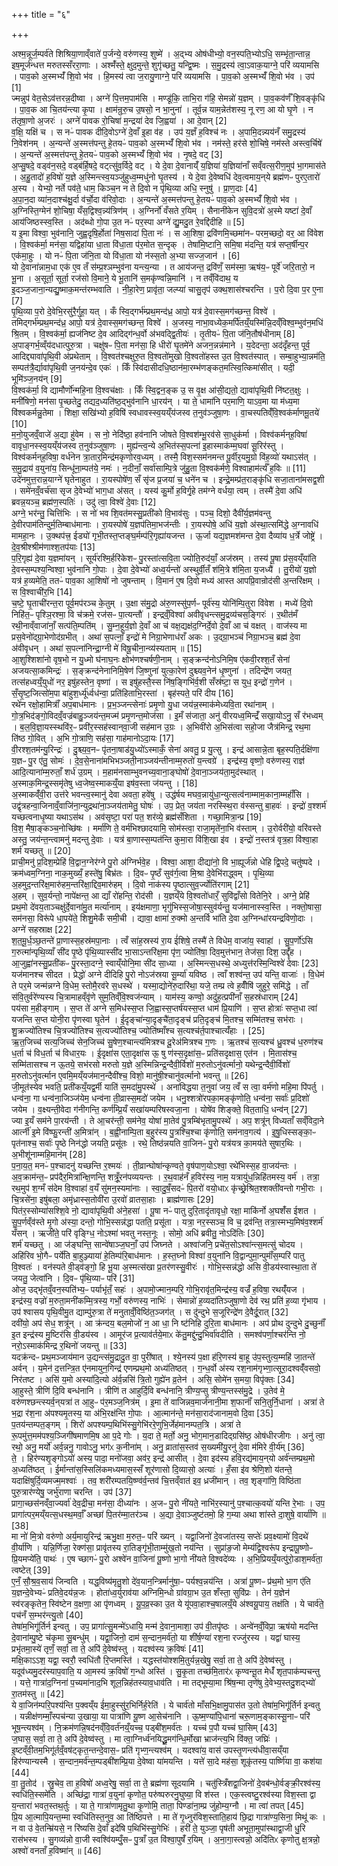 +++
title = "६"

+++


  
अश्म॒न्नूर्ज॒म्पर्व॑ते शिश्रिया॒णाव्ँवाते॑ प॒र्जन्ये॒ वरु॑णस्य॒ शुष्मे॑ । अ॒द्भ्य ओष॑धीभ्यो॒ वन॒स्पति॒भ्योऽधि॒ सम्भृ॑ता॒न्तान्न॒ इष॒मूर्ज॑न्धत्त मरुतस्सँररा॒णाः । अश्मँ॑स्ते॒ क्षुद॒मुन्ते॒ शुगृ॑च्छतु॒ यन्द्वि॒ष्मः । स॒मु॒द्रस्य॑ त्वा॒ऽवाक॒याग्ने॒ परि॑ व्ययामसि । पाव॒को अ॒स्मभ्यँ॑ शि॒वो भ॑व । हि॒मस्य॑ त्वा ज॒रायु॒णाग्ने॒ परि॑ व्ययामसि । पा॒व॒को अ॒स्मभ्यँ॑ शि॒वो भ॑व । उप॑ [1]  
ज्मन्नुप॑ वेत॒सेऽव॑त्तरन्न॒दीष्वा । अग्ने॑ पि॒त्तम॒पाम॑सि । मण्डू॑कि॒ ताभि॒रा ग॑हि॒ सेमन्नो॑ य॒ज्ञम् । पा॒व॒कव॑र्णँ शि॒वङ्कृ॑धि । पा॒व॒क आ चि॒तय॑न्त्या कृ॒पा । क्षाम॑न्रुरु॒च उ॒षसो॒ न भा॒नुना॑ । तूर्व॒न्न याम॒न्नेत॑शस्य॒ नू रण॒ आ यो घृ॒णे । न त॑तृषा॒णो अ॒जरः॑ । अग्ने॑ पावक रो॒चिषा॑ म॒न्द्रया॑ देव जि॒ह्वया॑ । आ दे॒वान् [2]  
व॒क्षि॒ यक्षि॑ च । स नᳶ॑ पावक दीदि॒वोऽग्ने॑ दे॒वाँ इ॒हा व॑ह । उप॑ य॒ज्ञँ ह॒विश्च॑ नः । अ॒पामि॒दन्न्यय॑नँ समु॒द्रस्य॑ नि॒वेश॑नम् । अ॒न्यन्ते॑ अ॒स्मत्त॑पन्तु हे॒तयᳶ॑ पाव॒को अ॒स्मभ्यँ॑ शि॒वो भ॑व । नम॑स्ते॒ हर॑से शो॒चिषे॒ नम॑स्ते अस्त्व॒र्चिषे॑ । अ॒न्यन्ते॑ अ॒स्मत्त॑पन्तु हे॒तयᳶ॑ पाव॒को अ॒स्मभ्यँ॑ शि॒वो भ॑व । नृ॒षदे॒ वट् [3]  
अ॒प्सु॒षदे॒ वड्व॑न॒सदे॒ वड्ब॑र्हि॒षदे॒ वट्त्सु॑व॒र्विदे॒ वट् । ये दे॒वा दे॒वानाय्ँ॑ य॒ज्ञिया॑ य॒ज्ञिया॑नाँ सव्ँवत्स॒रीण॒मुप॑ भा॒गमास॑ते । अ॒हु॒तादो॑ ह॒विषो॑ य॒ज्ञे अ॒स्मिन्त्स्व॒यञ्जु॑हुध्व॒म्मधु॑नो घृ॒तस्य॑ । ये दे॒वा दे॒वेष्वधि॑ देव॒त्वमाय॒न्‌ये ब्रह्म॑णᳶ पुरए॒तारो॑ अ॒स्य । येभ्यो॒ नर्ते पव॑ते॒ धाम॒ किञ्च॒न न ते दि॒वो न पृ॑थि॒व्या अधि॒ स्नुषु॑ । प्रा॒ण॒दाः [4]  
अ॒पा॒न॒दा व्या॑न॒दाश्च॑क्षु॒र्दा व॑र्चो॒दा व॑रिवो॒दाः । अ॒न्यन्ते॑ अ॒स्मत्त॑पन्तु हे॒तयᳶ॑ पाव॒को अ॒स्मभ्यँ॑ शि॒वो भ॑व । अ॒ग्निस्ति॒ग्मेन॑ शो॒चिषा॒ यँस॒द्विश्व॒न्न्य॑त्रिण॑म् । अ॒ग्निर्नो॑ वँसते र॒यिम् । सैनानी॑केन सुवि॒दत्रो॑ अ॒स्मे यष्टा॑ दे॒वाँ आय॑जिष्ठस्स्व॒स्ति । अद॑ब्धो गो॒पा उ॒त नᳶ॑ पर॒स्पा अग्ने॑ द्यु॒मदु॒त रे॒वद्दि॑दीहि ॥ [5]  
य इ॒मा विश्वा॒ भुव॑नानि॒ जुह्व॒दृषि॒र्होता॑ निष॒सादा॑ पि॒ता नः॑ । स आ॒शिषा॒ द्रवि॑णमि॒च्छमा॑नᳶ परम॒च्छदो॒ वर॒ आ वि॑वेश । वि॒श्वक॑र्मा॒ मन॑सा॒ यद्विहा॑या धा॒ता वि॑धा॒ता प॑र॒मोत स॒न्दृक् । तेषा॑मि॒ष्टानि॒ समि॒षा म॑दन्ति॒ यत्र॑ सप्त॒र्षीन्प॒र एक॑मा॒हुः । यो नᳶ॑ पि॒ता ज॑नि॒ता यो वि॑धा॒ता यो न॑स्स॒तो अ॒भ्या सज्ज॒जान॑ । [6]  
यो दे॒वाना॑न्नाम॒धा एक॑ ए॒व तँ स॑म्प्र॒श्ञम्भुव॑ना यन्त्य॒न्या । त आय॑जन्त॒ द्रवि॑णँ॒ सम॑स्मा॒ ऋष॑य॒ᳶ पूर्वे॑ जरि॒तारो॒ न भू॒ना । अ॒सूर्ता॒ सूर्ता॒ रज॑सो वि॒माने॒ ये भू॒तानि॑ स॒मकृ॑ण्वन्नि॒मानि॑ । न तव्ँवि॑दाथ॒ य इ॒दञ्ज॒जाना॒न्यद्यु॒ष्माक॒मन्त॑रम्भवाति । नी॒हा॒रेण॒ प्रावृ॑ता॒ जल्प्या॑ चासु॒तृप॑ उक्थ॒शास॑श्चरन्ति । प॒रो दि॒वा प॒र ए॒ना [7]  
पृ॒थि॒व्या प॒रो दे॒वेभि॒रसु॑रै॒र्गुहा॒ यत् । कँ स्वि॒द्गर्भ॑म्प्रथ॒मन्द॑ध्र॒ आपो॒ यत्र॑ दे॒वास्स॒मग॑च्छन्त॒ विश्वे॑ । तमिद्गर्भ॑म्प्रथ॒मन्द॑ध्र॒ आपो॒ यत्र॑ दे॒वास्स॒मग॑च्छन्त॒ विश्वे॑ । अ॒जस्य॒ नाभा॒वध्येक॒मर्पि॑तय्ँ॒यस्मि॑न्नि॒दव्ँविश्व॒म्भुव॑न॒मधि॑ श्रि॒तम् । वि॒श्वक॑र्मा॒ ह्यज॑निष्ट दे॒व आदिद्ग॑न्ध॒र्वो अ॑भवद्द्वि॒तीयः॑ । तृ॒तीयᳶ॑ पि॒ता ज॑नि॒तौष॑धीनाम् [8]  
अ॒पाङ्गर्भ॒व्व्ँय॑दधात्पुरु॒त्रा । चक्षु॑षᳶ पि॒ता मन॑सा॒ हि धीरो॑ घृ॒तमे॑ने अजन॒न्नन्न॑माने । य॒देदन्ता॒ अद॑दृँहन्त॒ पूर्व॒ आदिद्द्यावा॑पृथि॒वी अ॑प्रथेताम् । वि॒श्वत॑श्चक्षुरु॒त वि॒श्वतो॑मुखो वि॒श्वतो॑हस्त उ॒त वि॒श्वत॑स्पात् । सम्बा॒हुभ्या॒न्नम॑ति॒ सम्पत॑त्रै॒र्द्यावा॑पृथि॒वी ज॒नय॑न्दे॒व एकः॑ । किँ स्वि॑दासीदधि॒ष्ठान॑मा॒रम्भ॑णङ्कत॒मत्स्वि॒त्किमा॑सीत् । यदी॒ भूमि॑ञ्ज॒नय॑न् [9]  
वि॒श्वक॑र्मा॒ वि द्यामौर्णो॑न्महि॒ना वि॒श्वच॑क्षाः । किँ स्वि॒द्वन॒ङ्क उ॒ स वृ॒क्ष आ॑सी॒द्यतो॒ द्यावा॑पृथि॒वी नि॑ष्टत॒क्षुः । मनी॑षिणो॒ मन॑सा पृ॒च्छतेदु॒ तद्यद॒ध्यति॑ष्ठ॒द्भुव॑नानि धा॒रय॑न् । या ते॒ धामा॑नि पर॒माणि॒ याऽव॒मा या म॑ध्य॒मा वि॑श्वकर्मन्नु॒तेमा । शिक्षा॒ सखि॑भ्यो ह॒विषि॑ स्वधावस्स्व॒यय्ँय॑जस्व त॒नुव॑ञ्जुषा॒णः । वा॒चस्पतिव्ँ॑वि॒श्वक॑र्माणमू॒तये॑ [10]  
म॒नो॒युजव्ँ॒वाजे॑ अ॒द्या हु॑वेम । स नो॒ नेदि॑ष्ठा॒ हव॑नानि जोषते वि॒श्वश॑म्भू॒रव॑से सा॒धुक॑र्मा । विश्व॑कर्मन्‌ह॒विषा॑ वावृधा॒नस्स्व॒यय्ँय॑जस्व त॒नुव॑ञ्जुषा॒णः । मुह्य॑न्त्व॒न्ये अ॒भित॑स्स॒पत्ना॑ इ॒हास्माक॑म्म॒घवा॑ सू॒रिर॑स्तु । विश्व॑कर्मन्‌ह॒विषा॒ वर्ध॑नेन त्रा॒तार॒मिन्द्र॑मकृणोरव॒ध्यम् । तस्मै॒ विश॒स्सम॑नमन्त पू॒र्वीर॒यमु॒ग्रो वि॑ह॒व्यो॑ यथाऽस॑त् । स॒मु॒द्राय॑ व॒युना॑य॒ सिन्धू॑ना॒म्पत॑ये॒ नमः॑ । न॒दीनाँ॒ सर्वा॑साम्पि॒त्रे जु॑हु॒ता वि॒श्वक॑र्मणे॒ विश्वाहाम॑र्त्यँ ह॒विः ॥ [11]  
उदे॑नमुत्त॒रान्न॒याग्ने॑ घृतेनाहुत । रा॒यस्पोषे॑ण॒ सँ सृ॑ज प्र॒जया॑ च॒ धने॑न च । इन्द्रे॒मम्प्र॑त॒राङ्कृ॑धि सजा॒ताना॑मसद्व॒शी । समे॑नव्ँ॒वर्च॑सा सृज दे॒वेभ्यो॑ भाग॒धा अ॑सत् । यस्य॑ कु॒र्मो ह॒विर्गृ॒हे तम॑ग्ने वर्धया॒ त्वम् । तस्मै॑ दे॒वा अधि॑ ब्रवन्न॒यञ्च॒ ब्रह्म॑ण॒स्पतिः॑ । उदु॑ त्वा॒ विश्वे॑ दे॒वाः [12]  
अग्ने॒ भर॑न्तु॒ चित्ति॑भिः । स नो॑ भव शि॒वत॑मस्सु॒प्रती॑को वि॒भाव॑सुः । पञ्च॒ दिशो॒ दैवी॑र्य॒ज्ञम॑वन्तु दे॒वीरपाम॑तिन्दुर्म॒तिम्बाध॑मानाः । रा॒यस्पोषे॑ य॒ज्ञप॑तिमा॒भज॑न्तीः । रा॒यस्पोषे॒ अधि॑ य॒ज्ञो अ॑स्था॒त्समि॑द्धे अ॒ग्नावधि॑ मामहा॒नः । उ॒क्थप॑त्त्र॒ ईड्यो॑ गृभी॒तस्त॒प्तङ्घ॒र्मम्प॑रि॒गृह्या॑यजन्त । ऊ॒र्जा यद्य॒ज्ञमश॑मन्त दे॒वा दैव्या॑य ध॒र्त्रे जोष्ट्रे॑ । दे॒व॒श्रीश्श्रीम॑णाश्श॒तप॑याः [13]  
प॒रि॒गृह्य॑ दे॒वा य॒ज्ञमा॑यन् । सूर्य॑रश्मि॒र्हरि॑केशᳶ पु॒रस्ता॑त्सवि॒ता ज्योति॒रुद॑याँ॒ अज॑स्रम् । तस्य॑ पू॒षा प्र॑स॒वय्ँया॑ति दे॒वस्स॒म्पश्य॒न्विश्वा॒ भुव॑नानि गो॒पाः । दे॒वा दे॒वेभ्यो॑ अध्व॒र्यन्तो॑ अस्थुर्वी॒तँ श॑मि॒त्रे श॑मि॒ता य॒जध्यै॑ । तु॒रीयो॑ य॒ज्ञो यत्र॑ ह॒व्यमेति॒ ततᳶ॑ पाव॒का आ॒शिषो॑ नो जुषन्ताम् । वि॒मान॑ ए॒ष दि॒वो मध्य॑ आस्त आपप्रि॒वान्रोद॑सी अ॒न्तरि॑क्षम् । स वि॒श्वाची॑र॒भि [14]  
च॒ष्टे॒ घृ॒ताची॑रन्त॒रा पूर्व॒मप॑रञ्च के॒तुम् । उ॒क्षा स॑मु॒द्रो अ॑रु॒णस्सु॑प॒र्णᳶ पूर्व॑स्य॒ योनि॑म्पि॒तुरा वि॑वेश । मध्ये॑ दि॒वो निहि॑त॒ᳶ पृश्ञि॒रश्मा॒ वि च॑क्रमे॒ रज॑सᳶ पा॒त्यन्तौ॑ । इन्द्रव्ँ॒विश्वा॑ अवीवृधन्त्समु॒द्रव्य॑चस॒ङ्गिरः॑ । र॒थीत॑मँ रथी॒नाव्ँवाजा॑नाँ॒ सत्प॑ति॒म्पति॑म् । सु॒म्न॒हूर्य॒ज्ञो दे॒वाँ आ च॑ वक्ष॒द्यक्ष॑द॒ग्निर्दे॒वो दे॒वाँ आ च॑ वक्षत् । वाज॑स्य मा प्रस॒वेनो॑द्ग्रा॒भेणोद॑ग्रभीत् । अथा॑ स॒पत्नाँ॒ इन्द्रो॑ मे निग्रा॒भेणाध॑राँ अकः । उ॒द्ग्रा॒भञ्च॑ निग्रा॒भञ्च॒ ब्रह्म॑ दे॒वा अ॑वीवृधन् । अथा॑ स॒पत्ना॑निन्द्रा॒ग्नी मे॑ विषू॒चीना॒न्व्य॑स्यताम् ॥ [15]  
आ॒शुश्शिशा॑नो वृष॒भो न यु॒ध्मो घ॑नाघ॒नः क्षोभ॑णश्चर्षणी॒नाम् । स॒ङ्क्रन्द॑नोऽनिमि॒ष ए॑कवी॒रश्श॒तँ सेना॑ अजयत्सा॒कमिन्द्रः॑ । स॒ङ्क्रन्द॑नेनानिमि॒षेण॑ जि॒ष्णुना॑ युत्का॒रेण॑ दुश्च्यव॒नेन॑ धृ॒ष्णुना॑ । तदिन्द्रे॑ण जयत॒ तत्स॑हध्वय्ँ॒युधो॑ नर॒ इषु॑हस्तेन॒ वृष्णा॑ । स इषु॑हस्तै॒स्स नि॑ष॒ङ्गिभि॑र्व॒शी सँस्र॑ष्टा॒ स युध॒ इन्द्रो॑ ग॒णेन॑ । सँ॒सृ॒ष्ट॒जित्सो॑म॒पा बा॑हुश॒र्ध्यू॑र्ध्वध॑न्वा॒ प्रति॑हिताभि॒रस्ता॑ । बृह॑स्पते॒ परि॑ दीय [16]  
रथे॑न रक्षो॒हामित्राँ॑ अप॒बाध॑मानः । प्र॒भ॒ञ्जन्त्सेनाः॑ प्रमृ॒णो यु॒धा जय॑न्न॒स्माक॑मेध्यवि॒ता रथा॑नाम् । गो॒त्र॒भिद॑ङ्गो॒विदव्ँ॒वज्र॑बाहु॒ञ्जय॑न्त॒मज्म॑ प्रमृ॒णन्त॒मोज॑सा । इ॒मँ स॑जाता॒ अनु॑ वीरयध्व॒मिन्द्रँ॑ सखा॒योऽनु॒ सँ र॑भध्वम् । ब॒ल॒वि॒ज्ञा॒यस्स्थवि॑र॒ᳶ प्रवी॑र॒स्सह॑स्वान्‌वा॒जी सह॑मान उ॒ग्रः । अ॒भिवी॑रो अ॒भिस॑त्वा सहो॒जा जैत्र॑मिन्द्र॒ रथ॒मा ति॑ष्ठ गो॒वित् । अ॒भि गो॒त्राणि॒ सह॑सा॒ गाह॑मानोऽदा॒यः [17]  
वी॒रश्श॒तम॑न्यु॒रिन्द्रः॑ । दु॒श्च्य॒व॒नᳶ पृ॑तना॒षाड॑यु॒ध्यो॑ऽस्माकँ॒ सेना॑ अवतु॒ प्र यु॒त्सु । इन्द्र॑ आसान्ने॒ता बृह॒स्पति॒र्दक्षि॑णा य॒ज्ञᳶ पु॒र ए॑तु॒ सोमः॑ । दे॒व॒से॒नाना॑मभिभञ्जती॒नाञ्जय॑न्तीनाम्म॒रुतो॑ य॒न्त्वग्रे॑ । इन्द्र॑स्य॒ वृष्णो॒ वरु॑णस्य॒ राज्ञ॑ आदि॒त्याना॑म्म॒रुताँ॒ शर्ध॑ उ॒ग्रम् । म॒हाम॑नसाम्भुवनच्य॒वाना॒ङ्घोषो॑ दे॒वाना॒ञ्जय॑ता॒मुद॑स्थात् । अ॒स्माक॒मिन्द्र॒स्समृ॑तेषु ध्व॒जेष्व॒स्माकय्ँ॒या इष॑व॒स्ता ज॑यन्तु । [18]  
अ॒स्माकव्ँ॑वी॒रा उत्त॑रे भवन्त्व॒स्मानु॑ देवा अवता॒ हवे॑षु । उद्ध॑र्षय मघव॒न्नायु॑धा॒न्युत्सत्व॑नाम्माम॒काना॒म्महाँ॑सि । उद्वृ॑त्रहन्वा॒जिनाव्ँ॒वाजि॑ना॒न्युद्रथा॑ना॒ञ्जय॑तामेतु॒ घोषः॑ । उप॒ प्रेत॒ जय॑ता नरस्स्थि॒रा व॑स्सन्तु बा॒हवः॑ । इन्द्रो॑ व॒श्शर्म॑ यच्छत्वनाधृ॒ष्या यथाऽस॑थ । अव॑सृष्टा॒ परा॑ पत॒ शर॑व्ये॒ ब्रह्म॑सँशिता । गच्छा॒मित्रा॒न्प्र [19]  
वि॒श॒ मैषा॒ङ्कञ्च॒नोच्छि॑षः । मर्मा॑णि ते॒ वर्म॑भिश्छादयामि॒ सोम॑स्त्वा॒ राजा॒मृते॑ना॒भि व॑स्ताम् । उ॒रोर्वरी॑यो॒ वरि॑वस्ते अस्तु॒ जय॑न्त॒न्त्वामनु॑ मदन्तु दे॒वाः । यत्र॑ बा॒णास्स॒म्पत॑न्ति कुमा॒रा वि॑शि॒खा इ॑व । इन्द्रो॑ न॒स्तत्र॑ वृत्र॒हा वि॑श्वा॒हा शर्म॑ यच्छतु ॥ [20]  
प्राची॒मनु॑ प्र॒दिश॒म्प्रेहि॑ वि॒द्वान॒ग्नेर॑ग्ने पु॒रो अ॑ग्निर्भवे॒ह । विश्वा॒ आशा॒ दीद्या॑नो॒ वि भा॒ह्यूर्ज॑न्नो धेहि द्वि॒पदे॒ चतु॑ष्पदे । क्रम॑ध्वम॒ग्निना॒ नाक॒मुख्यँ॒ हस्ते॑षु॒ बिभ्र॑तः । दि॒वᳶ पृ॒ष्ठँ सुव॑र्ग॒त्वा मि॒श्रा दे॒वेभि॑राद्ध्वम् । पृ॒थि॒व्या अ॒हमुद॒न्तरि॑क्ष॒मारु॑हम॒न्तरि॑क्षा॒द्दिव॒मारु॑हम् । दि॒वो नाक॑स्य पृ॒ष्ठात्सुव॒र्ज्योति॑रगाम् [21]  
अ॒हम् । सुव॒र्यन्तो॒ नापे॑क्षन्त॒ आ द्याँ रो॑हन्ति॒ रोद॑सी । य॒ज्ञय्ँये वि॒श्वतो॑धारँ॒ सुवि॑द्वाँसो वितेनि॒रे । अग्ने॒ प्रेहि॑ प्रथ॒मो दे॑वय॒ताञ्चक्षु॑र्दे॒वाना॑मु॒त मर्त्या॑नाम् । इय॑क्षमाणा॒ भृगु॑भिस्स॒जोषा॒स्सुव॑र्यन्तु॒ यज॑मानास्स्व॒स्ति । नक्तो॒षासा॒ सम॑नसा॒ विरू॑पे धा॒पये॑ते॒ शिशु॒मेकँ॑ समी॒ची । द्यावा॒ क्षामा॑ रु॒क्मो अ॒न्तर्वि भा॑ति दे॒वा अ॒ग्निन्धा॑रयन्द्रविणो॒दाः । अग्ने॑ सहस्राक्ष [22]  
श॒त॒मू॒र्ध॒ञ्छ॒तन्ते॑ प्रा॒णास्स॒हस्र॑मपा॒नाः । त्वँ सा॑ह॒स्रस्य॑ रा॒य ई॑शिषे॒ तस्मै॑ ते विधेम॒ वाजा॑य॒ स्वाहा॑ । सु॒प॒र्णो॑ऽसि ग॒रुत्मा॑न्पृथि॒व्याँ सी॑द पृ॒ष्ठे पृ॑थि॒व्यास्सी॑द भा॒साऽन्तरि॑क्ष॒मा पृ॑ण॒ ज्योति॑षा॒ दिव॒मुत्त॑भान॒ तेज॑सा॒ दिश॒ उद्दृँ॑ह । आ॒जुह्वा॑नस्सु॒प्रती॑कᳶ पु॒रस्ता॒दग्ने॒ स्वाय्ँयोनि॒मा सी॑द सा॒ध्या । अ॒स्मिन्त्स॒धस्थे॒ अध्युत्त॑रस्मि॒न्विश्वे॑ देवाः [23]  
यज॑मानश्च सीदत । प्रेद्धो॑ अग्ने दीदिहि पु॒रो नोऽज॑स्रया सू॒र्म्या॑ यविष्ठ । त्वाँ शश्व॑न्त॒ उप॑ यन्ति॒ वाजाः॑ । वि॒धेम॑ ते पर॒मे जन्म॑न्नग्ने वि॒धेम॒ स्तोमै॒रव॑रे स॒धस्थे॑ । यस्मा॒द्योने॑रु॒दारि॑था॒ यजे॒ तम्प्र त्वे ह॒वीँषि॑ जुहुरे॒ समि॑द्धे । ताँ स॑वि॒तुर्वरे॑ण्यस्य चि॒त्रामाहव्ँवृ॑णे सुम॒तिव्ँवि॒श्वज॑न्याम् । याम॑स्य॒ कण्वो॒ अदु॑ह॒त्प्रपी॑नाँ स॒हस्र॑धाराम् [24]  
पय॑सा म॒हीङ्गाम् । स॒प्त ते॑ अग्ने स॒मिध॑स्स॒प्त जि॒ह्वास्स॒प्तर्ष॑यस्स॒प्त धाम॑ प्रि॒याणि॑ । स॒प्त होत्राः॑ सप्त॒धा त्वा॑ यजन्ति स॒प्त योनी॒रा पृ॑णस्वा घृ॒तेन॑ । ई॒दृङ्चा॑न्या॒दृङ्चै॑ता॒दृङ्च॑ प्रति॒दृङ्च॑ मि॒तश्च॒ सम्मि॑तश्च॒ सभ॑राः । शु॒क्रज्यो॑तिश्च चि॒त्रज्यो॑तिश्च स॒त्यज्यो॑तिश्च॒ ज्योति॑ष्माँश्च स॒त्यश्च॑र्त॒पाश्चात्यँ॑हाः । [25]  
ऋ॒त॒जिच्च॑ सत्य॒जिच्च॑ सेन॒जिच्च॑ सु॒षेण॒श्चान्त्य॑मित्रश्च दू॒रेअ॑मित्रश्च ग॒णः । ऋ॒तश्च॑ स॒त्यश्च॑ ध्रु॒वश्च॑ ध॒रुण॑श्च ध॒र्ता च॑ विध॒र्ता च॑ विधार॒यः । ई॒दृक्षा॑स एता॒दृक्षा॑स ऊ॒ षु ण॑स्स॒दृक्षा॑स॒ᳶ प्रति॑सदृक्षास॒ एत॑न । मि॒तास॑श्च॒ सम्मि॑तासश्च न ऊ॒तये॒ सभ॑रसो मरुतो य॒ज्ञे अ॒स्मिन्निन्द्र॒न्दैवी॒र्विशो॑ म॒रुतोऽनु॑वर्त्मानो॒ यथेन्द्र॒न्दैवी॒र्विशो॑ म॒रुतोऽनु॑वर्त्मान ए॒वमि॒मय्ँयज॑मान॒न्दैवी॑श्च॒ विशो॒ मानु॑षी॒श्चानु॑वर्त्मानो भवन्तु ॥ [26]  
जी॒मूत॑स्येव भवति॒ प्रती॑कय्ँ॒यद्व॒र्मी याति॑ स॒मदा॑मु॒पस्थे॑ । अना॑विद्धया त॒नुवा॑ जय॒ त्वँ स त्वा॒ वर्म॑णो महि॒मा पि॑पर्तु । धन्व॑ना॒ गा धन्व॑ना॒जिञ्ज॑येम॒ धन्व॑ना ती॒व्रास्स॒मदो॑ जयेम । धनु॒श्शत्रो॑रपका॒मङ्कृ॑णोति॒ धन्व॑ना॒ सर्वाः॑ प्र॒दिशो॑ जयेम । व॒क्ष्यन्ती॒वेदा ग॑नीगन्ति॒ कर्ण॑म्प्रि॒यँ सखा॑यम्परिषस्वजा॒ना । योषे॑व शिङ्क्ते॒ वित॒ताधि॒ धन्व॑न् [27]  
ज्या इ॒यँ सम॑ने पा॒रय॑न्ती । ते आ॒चर॑न्ती॒ सम॑नेव॒ योषा॑ मा॒तेव॑ पु॒त्रम्बि॑भृतामु॒पस्थे॑ । अप॒ शत्रू॑न् विध्यताँ सव्ँविदा॒ने आर्त्नी॑ इ॒मे वि॑ष्फु॒रन्ती॑ अ॒मित्रा॑न् । ब॒ह्वी॒नाम्पि॒ता ब॒हुर॑स्य पु॒त्रश्चि॒श्चा कृ॑णोति॒ सम॑नाव॒गत्य॑ । इ॒षु॒धिस्सङ्का॒ᳶ पृत॑नाश्च॒ सर्वाः॑ पृ॒ष्ठे निन॑द्धो जयति॒ प्रसू॑तः । रथे॒ तिष्ठ॑न्नयति वा॒जिनᳶ॑ पु॒रो यत्र॑यत्र का॒मय॑ते सुषार॒थिः । अ॒भीशू॑नाम्महि॒मान॑म् [28]  
प॒ना॒य॒त॒ मनᳶ॑ प॒श्चादनु॑ यच्छन्ति र॒श्मयः॑ । ती॒व्रान्घोषा॑न्कृण्वते॒ वृष॑पाण॒योऽश्वा॒ रथे॑भिस्स॒ह वा॒जय॑न्तः । अ॒व॒क्राम॑न्त॒ᳶ प्रप॑दैर॒मित्रा॑न्क्षि॒णन्ति॒ शत्रूँ॒रन॑पव्ययन्तः । र॒थ॒वाह॑नँ ह॒विर॑स्य॒ नाम॒ यत्रायु॑ध॒न्निहि॑तमस्य॒ वर्म॑ । तत्रा॒ रथ॒मुप॑ श॒ग्मँ स॑देम वि॒श्वाहा॑ व॒यँ सु॑मन॒स्यमा॑नाः । स्वा॒दु॒षँ॒सदᳶ॑ पि॒तरो॑ वयो॒धाᳵ कृ॑च्छ्रे॒श्रित॒श्शक्ती॑वन्तो गभी॒राः । चि॒त्रसे॑ना॒ इषु॑बला॒ अमृ॑ध्रास्स॒तोवी॑रा उ॒रवो॑ व्रातसा॒हाः । ब्राह्म॑णासः [29]  
पित॑र॒स्सोम्या॑सश्शि॒वे नो॒ द्यावा॑पृथि॒वी अ॑ने॒हसा॑ । पू॒षा नᳶ॑ पातु दुरि॒तादृ॑तावृधो॒ रक्षा॒ माकि॑र्नो अ॒घशँ॑स ईशत । सु॒प॒र्णव्ँव॑स्ते मृ॒गो अ॑स्या॒ दन्तो॒ गोभि॒स्सन्न॑द्धा पतति॒ प्रसू॑ता । यत्रा॒ नर॒स्सञ्च॒ वि च॒ द्रव॑न्ति॒ तत्रा॒स्मभ्य॒मिष॑व॒श्शर्म॑ यँसन् । ऋजी॑ते॒ परि॑ वृङ्ग्धि॒ नोऽश्मा॑ भवतु नस्त॒नूः । सोमो॒ अधि॑ ब्रवीतु॒ नोऽदि॑तिः [30]  
शर्म॑ यच्छतु । आ ज॑ङ्घन्ति॒ सान्वे॑षाञ्ज॒घनाँ॒ उप॑ जिघ्नते । अश्वा॑जनि॒ प्रचे॑त॒सोऽश्वा॑न्त्स॒मत्सु॑ चोदय । अहि॑रिव भो॒गैᳶ पर्ये॑ति बा॒हुञ्ज्याया॑ हे॒तिम्प॑रि॒बाध॑मानः । ह॒स्त॒घ्नो विश्वा॑ व॒युना॑नि वि॒द्वान्पुमा॒न्पुमाँ॑स॒म्परि॑ पातु वि॒श्वतः॑ । वन॑स्पते वी॒ड्व॑ङ्गो॒ हि भू॒या अ॒स्मत्स॑खा प्र॒तर॑णस्सु॒वीरः॑ । गोभि॒स्सन्न॑द्धो असि वी॒डय॑स्वास्था॒ता ते॑ जयतु॒ जेत्वा॑नि । दि॒वᳶ पृ॑थि॒व्याᳶ परि॑ [31]  
ओज॒ उद्भृ॑तव्ँ॒वन॒स्पति॑भ्य॒ᳶ पर्याभृ॑तँ॒ सहः॑ । अ॒पामो॒ज्मान॒म्परि॒ गोभि॒रावृ॑त॒मिन्द्र॑स्य॒ वज्रँ॑ ह॒विषा॒ रथय्ँ॑यज । इन्द्र॑स्य॒ वज्रो॑ म॒रुता॒मनी॑कम्मि॒त्रस्य॒ गर्भो॒ वरु॑णस्य॒ नाभिः॑ । सेमान्नो॑ ह॒व्यदा॑तिञ्जुषा॒णो देव॑ रथ॒ प्रति॑ ह॒व्या गृ॑भाय । उप॑ श्वासय पृथि॒वीमु॒त द्याम्पु॑रु॒त्रा ते॑ मनुताव्ँ॒विष्ठि॑त॒ञ्जग॑त् । स दु॑न्दुभे स॒जूरिन्द्रे॑ण दे॒वैर्दू॒रात् [32]  
दवी॑यो॒ अप॑ सेध॒ शत्रू॑न् । आ क्र॑न्दय॒ बल॒मोजो॑ न॒ आ धा॒ नि ष्ट॑निहि दुरि॒ता बाध॑मानः । अप॑ प्रोथ दुन्दुभे दु॒च्छुनाँ॑ इ॒त इन्द्र॑स्य मु॒ष्टिर॑सि वी॒डय॑स्व । आमूर॑ज प्र॒त्याव॑र्तये॒माᳵ के॑तु॒मद्दु॑न्दु॒भिर्वा॑वदीति । समश्व॑पर्णा॒श्चर॑न्ति नो॒ नरो॒ऽस्माक॑मिन्द्र र॒थिनो॑ जयन्तु ॥ [33]  
यदक्र॑न्दᳶ प्रथ॒मञ्जाय॑मान उ॒द्यन्त्स॑मु॒द्रादु॒त वा॒ पुरी॑षात् । श्ये॒नस्य॑ प॒क्षा ह॑रि॒णस्य॑ बा॒हू उ॑प॒स्तुत्य॒म्महि॑ जा॒तन्ते॑ अर्वन् । य॒मेन॑ द॒त्तन्त्रि॒त ए॑नमायुन॒गिन्द्र॑ एणम्प्रथ॒मो अध्य॑तिष्ठत् । ग॒न्ध॒र्वो अ॑स्य रश॒नाम॑गृभ्णा॒त्सूरा॒दश्वव्ँ॑वसवो॒ निर॑तष्ट । असि॑ य॒मो अस्या॑दि॒त्यो अ॑र्व॒न्नसि॑ त्रि॒तो गुह्ये॑न व्र॒तेन॑ । असि॒ सोमे॑न स॒मया॒ विपृ॑क्तः [34]  
आ॒हुस्ते॒ त्रीणि॑ दि॒वि बन्ध॑नानि । त्रीणि॑ त आहुर्दि॒वि बन्ध॑नानि॒ त्रीण्य॒प्सु त्रीण्य॒न्तस्स॑मु॒द्रे । उ॒तेव॑ मे॒ वरु॑णश्छन्त्स्यर्व॒न्‌यत्रा॑ त आ॒हुᳶ प॑र॒मञ्ज॒नित्र॑म् । इ॒मा ते॑ वाजिन्नव॒मार्ज॑नानी॒मा श॒फानाँ॑ सनि॒तुर्नि॒धाना॑ । अत्रा॑ ते भ॒द्रा र॑श॒ना अ॑पश्यमृ॒तस्य॒ या अ॑भि॒रक्ष॑न्ति गो॒पाः । आ॒त्मान॑न्ते॒ मन॑सा॒राद॑जानाम॒वो दि॒वा [35]  
प॒तय॑न्तम्पत॒ङ्गम् । शिरो॑ अपश्यम्प॒थिभि॑स्सु॒गेभि॑ररे॒णुभि॒र्जेह॑मानम्पत॒त्रि । अत्रा॑ ते रू॒पमु॑त्त॒मम॑पश्य॒ञ्जिगी॑षमाणमि॒ष आ प॒दे गोः । य॒दा ते॒ मर्तो॒ अनु॒ भोग॒मान॒डादिद्ग्रसि॑ष्ठ॒ ओष॑धीरजीगः । अनु॑ त्वा॒ रथो॒ अनु॒ मर्यो॑ अर्व॒न्ननु॒ गावोऽनु॒ भग॑ᳵ क॒नीना॑म् । अनु॒ व्राता॑स॒स्तव॑ स॒ख्यमी॑यु॒रनु॑ दे॒वा म॑मिरे वी॒र्य॑म् [36]  
ते॒ । हिर॑ण्यशृ॒ङ्गोऽयो॑ अस्य॒ पादा॒ मनो॑जवा॒ अव॑र॒ इन्द्र॑ आसीत् । दे॒वा इद॑स्य हवि॒रद्य॑माय॒न्‌यो अर्व॑न्तम्प्रथ॒मो अ॒ध्यति॑ष्ठत् । ई॒र्मान्ता॑स॒स्सिलि॑कमध्यमास॒स्सँ शूर॑णासो दि॒व्यासो॒ अत्याः॑ । हँ॒सा इ॑व श्रेणि॒शो य॑तन्ते॒ यदाक्षि॑षुर्दि॒व्यमज्म॒मश्वाः॑ । तव॒ शरी॑रम्पतयि॒ष्ण्व॑र्व॒न्तव॑ चि॒त्तव्ँवात॑ इव॒ ध्रजी॑मान् । तव॒ शृङ्गा॑णि॒ विष्ठि॑ता पुरु॒त्रार॑ण्येषु॒ जर्भु॑राणा चरन्ति । उप॑ [37]  
प्रागा॒च्छस॑नव्ँवा॒ज्यर्वा॑ देव॒द्रीचा॒ मन॑सा॒ दीध्या॑नः । अ॒जᳶ पु॒रो नी॑यते॒ नाभि॑र॒स्यानु॑ प॒श्चात्क॒वयो॑ यन्ति रे॒भाः । उप॒ प्रागा॑त्पर॒मय्ँयत्स॒धस्थ॒मर्वाँ॒ अच्छा॑ पि॒तर॑म्मा॒तर॑ञ्च । अ॒द्या दे॒वाञ्जुष्ट॑तमो॒ हि ग॒म्या अथा शा॑स्ते दा॒शुषे॒ वार्या॑णि ॥ [38]  
मा नो॑ मि॒त्रो वरु॑णो अर्य॒मायुरिन्द्र॑ ऋभु॒क्षा म॒रुत॒ᳶ परि॑ ख्यन् । यद्वा॒जिनो॑ दे॒वजा॑तस्य॒ सप्तेः॑ प्रव॒क्ष्यामो॑ वि॒दथे॑ वी॒र्या॑णि । यन्नि॒र्णिजा॒ रेक्ण॑सा॒ प्रावृ॑तस्य रा॒तिङ्गृ॑भी॒ताम्मु॑ख॒तो नय॑न्ति । सुप्रा॑ङ॒जो मेम्य॑द्वि॒श्वरू॑प इन्द्रापू॒ष्णोᳶ प्रि॒यमप्ये॑ति॒ पाथः॑ । ए॒ष च्छागᳶ॑ पु॒रो अश्वे॑न वा॒जिना॑ पू॒ष्णो भा॒गो नी॑यते वि॒श्वदे॑व्यः । अ॒भि॒प्रियय्ँ॒यत्पु॑रो॒डाश॒मर्व॑ता॒ त्वष्टेत् [39]  
ए॒नँ॒ सौ॒श्र॒व॒साय॑ जिन्वति । यद्ध॒विष्य॑मृतु॒शो दे॑व॒यान॒न्त्रिर्मानु॑षा॒ᳶ पर्यश्व॒न्नय॑न्ति । अत्रा॑ पू॒ष्णᳶ प्र॑थ॒मो भा॒ग ए॑ति य॒ज्ञन्दे॒वेभ्यᳶ॑ प्रतिवे॒दय॑न्न॒जः । होता॑ध्व॒र्युराव॑या अग्निमि॒न्धो ग्रा॑वग्रा॒भ उ॒त शँस्ता॒ सुवि॑प्रः । तेन॑ य॒ज्ञेन॑ स्व॑रङ्कृतेन॒ स्वि॑ष्टेन व॒क्षणा॒ आ पृ॑णध्वम् । यू॒प॒व्र॒स्का उ॒त ये यू॑पवा॒हाश्च॒षालय्ँ॒ये अ॑श्वयू॒पाय॒ तक्ष॑ति । ये चार्व॑ते॒ पच॑नँ स॒म्भर॑न्त्यु॒तो [40]  
तेषा॑म॒भिगू॑र्तिर्न इन्वतु । उप॒ प्रागा॑त्सु॒मन्मे॑ऽधायि॒ मन्म॑ दे॒वाना॒माशा॒ उप॑ वी॒तपृ॑ष्ठः । अन्वे॑नव्ँ॒विप्रा॒ ऋष॑यो मदन्ति दे॒वाना॑म्पु॒ष्टे च॑कृमा सु॒बन्धु॑म् । यद्वा॒जिनो॒ दाम॑ स॒न्दान॒मर्व॑तो॒ या शी॑र्ष॒ण्या॑ रश॒ना रज्जु॑रस्य । यद्वा॑ घास्य॒ प्रभृ॑तमा॒स्ये॑ तृणँ॒ सर्वा॒ ता ते॒ अपि॑ दे॒वेष्व॑स्तु । यदश्व॑स्य क्र॒विषः॑ [41]  
मक्षि॒काऽऽश॒ यद्वा॒ स्वरौ॒ स्वधि॑तौ रि॒प्तमस्ति॑ । यद्धस्त॑योश्शमि॒तुर्यन्न॒खेषु॒ सर्वा॒ ता ते॒ अपि॑ दे॒वेष्व॑स्तु । यदूव॑ध्यमु॒दर॑स्याप॒वाति॒ य आ॒मस्य॑ क्र॒विषो॑ ग॒न्धो अस्ति॑ । सु॒कृ॒ता तच्छ॑मि॒तार॑ᳵ कृण्वन्तू॒त मेधँ॑ शृत॒पाक॑म्पचन्तु । यत्ते॒ गात्रा॑द॒ग्निना॑ प॒च्यमा॑नाद॒भि शूल॒न्निह॑तस्याव॒धाव॑ति । मा तद्भूम्या॒मा श्रि॑ष॒न्मा तृणे॑षु दे॒वेभ्य॒स्तदु॒शद्भ्यो॑ रा॒तम॑स्तु ॥ [42]  
ये वा॒जिन॑म्परि॒पश्य॑न्ति प॒क्वय्ँय ई॑मा॒हुस्सु॑र॒भिर्निर्ह॒रेति॑ । ये चार्व॑तो माँसभि॒क्षामु॒पास॑त उ॒तो तेषा॑म॒भिगू॑र्तिर्न इन्वतु । यन्नीक्ष॑णम्माँ॒स्पच॑न्या उ॒खाया॒ या पात्रा॑णि यू॒ष्ण आ॒सेच॑नानि । ऊ॒ष्म॒ण्या॑पि॒धाना॑ चरू॒णाम॒ङ्कास्सू॒नाᳶ परि॑ भूष॒न्त्यश्व॑म् । नि॒क्रम॑णन्नि॒षद॑नव्ँवि॒वर्त॑नय्ँ॒यच्च॒ पड्बी॑श॒मर्व॑तः । यच्च॑ प॒पौ यच्च॑ घा॒सिम् [43]  
ज॒घास॒ सर्वा॒ ता ते॒ अपि॑ दे॒वेष्व॑स्तु । मा त्वा॒ग्निर्ध्व॑नयिद्धू॒मग॑न्धि॒र्मोखा भ्राज॑न्त्य॒भि वि॑क्त॒ जघ्रिः॑ । इ॒ष्टव्ँवी॒तम॒भिगू॑र्तव्ँ॒वष॑ट्कृत॒न्तन्दे॒वास॒ᳶ प्रति॑ गृभ्ण॒न्त्यश्व॑म् । यदश्वा॑य॒ वास॑ उपस्तृ॒णन्त्य॑धीवा॒सय्ँया हिर॑ण्यान्यस्मै । स॒न्दान॒मर्व॑न्त॒म्पड्बी॑शम्प्रि॒या दे॒वेष्वा या॑मयन्ति । यत्ते॑ सा॒दे मह॑सा॒ शूकृ॑तस्य॒ पार्ष्णि॑या वा॒ कश॑या [44]  
वा॒ तु॒तोद॑ । स्रु॒चेव॒ ता ह॒विषो॑ अध्व॒रेषु॒ सर्वा॒ ता ते॒ ब्रह्म॑णा सूदयामि । चतु॑स्त्रिँशद्वा॒जिनो॑ दे॒वब॑न्धो॒र्वङ्क्री॒रश्व॑स्य॒ स्वधि॑ति॒स्समे॑ति । अच्छि॑द्रा॒ गात्रा॑ व॒युना॑ कृणोत॒ परु॑ष्परुरनु॒घुष्या॒ वि श॑स्त । एक॒स्त्वष्टु॒रश्व॑स्या विश॒स्ता द्वा य॒न्तारा॑ भवत॒स्तथ॒र्तुः । या ते॒ गात्रा॑णामृतु॒था कृ॒णोमि॒ ताता॒ पिण्डा॑ना॒म्प्र जु॑होम्य॒ग्नौ । मा त्वा॑ तपत् [45]  
प्रि॒य आ॒त्मापि॒यन्त॒म्मा स्वधि॑तिस्त॒नुव॒ आ ति॑ष्ठिपत्ते । मा ते॑ गृ॒ध्नुर॑विश॒स्ताति॒हाय॑ छि॒द्रा गात्रा॑ण्य॒सिना॒ मिथू॑ कः । न वा उ॑ वे॒तन्म्रि॑यसे॒ न रि॑ष्यसि दे॒वाँ इदे॑षि प॒थिभि॑स्सु॒गेभिः॑ । हरी॑ ते॒ युञ्जा॒ पृष॑ती अभूता॒मुपा॑स्थाद्वा॒जी धु॒रि रास॑भस्य । सु॒गव्य॑न्नो वा॒जी स्वश्वि॑यम्पुँ॒सᳶ पु॒त्राँ उ॒त वि॑श्वा॒पुषँ॑ र॒यिम् । अ॒ना॒गा॒स्त्वन्नो॒ अदि॑तिᳵ कृणोतु क्ष॒त्रन्नो॒ अश्वो॑ वनताँ ह॒विष्मा॑न् ॥ [46]  
